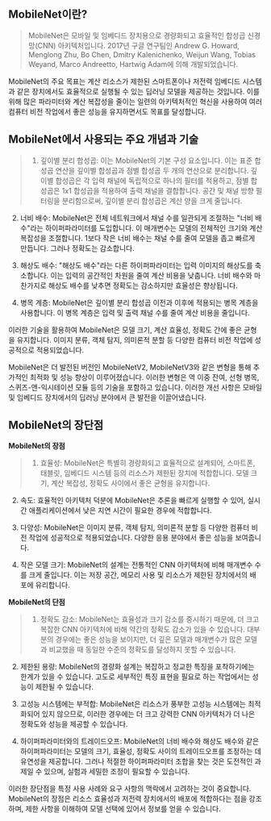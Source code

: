 ## MobileNet이란?

>MobileNet은 모바일 및 임베디드 장치용으로 경량화되고 효율적인 합성곱 신경망(CNN) 아키텍처입니다. 2017년 구글 연구팀인 Andrew G. Howard, Menglong Zhu, Bo Chen, Dmitry Kalenichenko, Weijun Wang, Tobias Weyand, Marco Andreetto, Hartwig Adam에 의해 개발되었습니다.

MobileNet의 주요 목표는 계산 리소스가 제한된 스마트폰이나 저전력 임베디드 시스템과 같은 장치에서도 효율적으로 실행될 수 있는 딥러닝 모델을 제공하는 것입니다. 이를 위해 많은 파라미터와 계산 복잡성을 줄이는 일련의 아키텍처적인 혁신을 사용하여 여러 컴퓨터 비전 작업에서 좋은 성능을 유지하면서도 목표를 달성합니다.

## MobileNet에서 사용되는 주요 개념과 기술

>1. 깊이별 분리 합성곱: 이는 MobileNet의 기본 구성 요소입니다. 이는 표준 합성곱 연산을 깊이별 합성곱과 점별 합성곱 두 개의 연산으로 분리합니다. 깊이별 합성곱은 각 입력 채널에 독립적으로 하나의 필터를 적용하고, 점별 합성곱은 1x1 합성곱을 적용하여 출력 채널을 결합합니다. 공간 및 채널 방향 필터링을 분리함으로써, 깊이별 분리 합성곱은 계산 양을 크게 줄입니다.

2. 너비 배수: MobileNet은 전체 네트워크에서 채널 수를 일관되게 조절하는 "너비 배수"라는 하이퍼파라미터를 도입합니다. 이 매개변수는 모델의 전체적인 크기와 계산 복잡성을 조절합니다. 1보다 작은 너비 배수는 채널 수를 줄여 모델을 좁고 빠르게 만듭니다. 그러나 정확도는 감소합니다.

3. 해상도 배수: "해상도 배수"라는 다른 하이퍼파라미터는 입력 이미지의 해상도를 축소합니다. 이는 입력의 공간적인 차원을 줄여 계산 비용을 낮춥니다. 너비 배수와 마찬가지로 해상도 배수를 낮추면 정확도는 감소하지만 효율성은 향상됩니다.

4. 병목 계층: MobileNet은 깊이별 분리 합성곱 이전과 이후에 적용되는 병목 계층을 사용합니다. 이 병목 계층은 입력 및 출력 채널 수를 줄여 계산 비용을 줄입니다.

이러한 기술을 활용하여 MobileNet은 모델 크기, 계산 효율성, 정확도 간에 좋은 균형을 유지합니다. 이미지 분류, 객체 탐지, 의미론적 분할 등 다양한 컴퓨터 비전 작업에 성공적으로 적용되었습니다.

MobileNet은 더 발전된 버전인 MobileNetV2, MobileNetV3와 같은 변형을 통해 추가적인 최적화 및 성능 향상이 이루어졌습니다. 이러한 변형은 역 이중 잔여, 선형 병목, 스퀴즈-앤-익시테이션 모듈 등의 기술을 포함하고 있습니다. 이러한 개선 사항은 모바일 및 임베디드 장치에서의 딥러닝 분야에서 큰 발전을 이끌어냈습니다.

## MobileNet의 장단점

**MobileNet의 장점**
>1. 효율성: MobileNet은 특별히 경량화되고 효율적으로 설계되어, 스마트폰, 태블릿, 임베디드 시스템 등의 리소스가 제한된 장치에 적합합니다. 모델 크기, 계산 복잡성, 정확도 사이에서 좋은 균형을 유지합니다.

2. 속도: 효율적인 아키텍처 덕분에 MobileNet은 추론을 빠르게 실행할 수 있어, 실시간 애플리케이션에서 낮은 지연 시간이 필요한 경우에 적합합니다.

3. 다양성: MobileNet은 이미지 분류, 객체 탐지, 의미론적 분할 등 다양한 컴퓨터 비전 작업에 성공적으로 적용되었습니다. 다양한 응용 분야에서 좋은 성능을 보여줍니다.

4. 작은 모델 크기: MobileNet의 설계는 전통적인 CNN 아키텍처에 비해 매개변수 수를 크게 줄입니다. 이는 저장 공간, 메모리 사용 및 리소스가 제한된 장치에서의 배포에 유리합니다.

**MobileNet의 단점**

>1. 정확도 감소: MobileNet는 효율성과 크기 감소를 중시하기 때문에, 더 크고 복잡한 CNN 아키텍처에 비해 약간의 정확도 감소가 있을 수 있습니다. 대부분의 경우에는 좋은 성능을 보이지만, 더 깊은 모델과 매개변수가 많은 모델과 비교했을 때 동일한 수준의 정확도를 달성하지 못할 수 있습니다.

2. 제한된 용량: MobileNet의 경량화 설계는 복잡하고 정교한 특징을 포착하기에는 한계가 있을 수 있습니다. 고도로 세부적인 특징 표현을 필요로 하는 작업에서는 성능이 제한될 수 있습니다.

3. 고성능 시스템에는 부적합: MobileNet은 리소스가 풍부한 고성능 시스템에는 최적화되어 있지 않으므로, 이러한 경우에는 더 크고 강력한 CNN 아키텍처가 더 나은 정확도와 성능을 제공할 수 있습니다.

4. 하이퍼파라미터와의 트레이드오프: MobileNet의 너비 배수와 해상도 배수와 같은 하이퍼파라미터는 모델의 크기, 효율성, 정확도 사이의 트레이드오프를 조정하는 데 유연성을 제공합니다. 그러나 적절한 하이퍼파라미터 조합을 찾는 것은 도전적인 과제일 수 있으며, 실험과 세밀한 조정이 필요할 수 있습니다.

이러한 장단점을 특정 사용 사례와 요구 사항의 맥락에서 고려하는 것이 중요합니다. MobileNet의 장점은 리소스 효율성과 저전력 장치에서의 배포에 적합하다는 점을 강조하며, 제한 사항을 이해하여 모델 선택에 있어서 정보를 얻을 수 있습니다.
